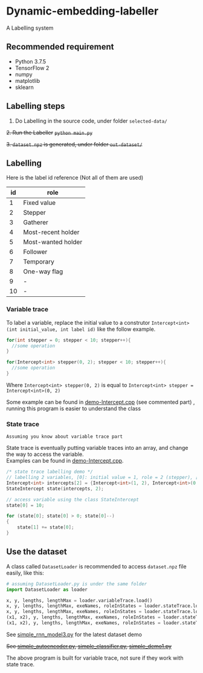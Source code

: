 # Dynamic-embedding-labeller

A Labelling system

## Recommended requirement

- Python 3.7.5
- TensorFlow 2
- numpy
- matplotlib
- sklearn
  
## Labelling steps

1. Do Labelling in the source code, under folder `selected-data/`

~~2. Run the Labeller~~
~~`python main.py`~~

~~3. `dataset.npz` is generated, under folder `out-dataset/`~~

## Labelling

Here is the label id reference (Not all of them are used)

| id  | role               |
| --- | ------------------ |
| 1   | Fixed value        |
| 2   | Stepper            |
| 3   | Gatherer           |
| 4   | Most-recent holder |
| 5   | Most-wanted holder |
| 6   | Follower           |
| 7   | Temporary          |
| 8   | One-way flag       |
| 9   | -                  |
| 10  | -                  |

### Variable trace

To label a variable, replace the initial value to a construtor `Intercept<int>(int initial_value, int label id)` like the follow example.

```c++
for(int stepper = 0; stepper < 10; stepper++){
  //some operation
}
```

```c++
for(Intercept<int> stepper(0, 2); stepper < 10; stepper++){
  //some operation
}
```

Where `Intercept<int> stepper(0, 2)` is equal to `Intercept<int> stepper = Intercept<int>(0, 2)`

Some example can be found in [demo-Intercept.cpp](https://github.com/ttdyce/Dynamic-embedding-labeller/blob/master/demo-Intercept.cpp) (see commented part) , running this program is easier to understand the class

### State trace

`Assuming you know about variable trace part`  

State trace is eventually putting variable traces into an array, and change the way to access the variable.  
Examples can be found in [demo-Intercept.cpp](https://github.com/ttdyce/Dynamic-embedding-labeller/blob/master/demo-Intercept.cpp).

```cpp
/* state trace labelling demo */
// labelling 2 variables, [0]: initial value = 1, role = 2 (stepper), [1]: initial value = 0, role = 3 (gatherer)
Intercept<int> intercepts[2] = {Intercept<int>(1, 2), Intercept<int>(0, 3)};
StateIntercept state(intercepts, 2);

// access variable using the class StateIntercept
state[0] = 10;

for (state[0]; state[0] > 0; state[0]--)
{
    state[1] += state[0];
}
```

## Use the dataset

A class called `DatasetLoader` is recommended to access `dataset.npz` file easily, like this:

```python
# assuming DatasetLoader.py is under the same folder
import DatasetLoader as loader

x, y, lengths, lengthMax = loader.variableTrace.load()
x, y, lengths, lengthMax, exeNames, roleInStates = loader.stateTrace.load()
x, y, lengths, lengthMax, exeNames, roleInStates = loader.stateTrace.load(model='2b')
(x1, x2), y, lengths, lengthMax, exeNames, roleInStates = loader.stateTrace.load(model='3')
(x1, x2), y, lengths, lengthMax, exeNames, roleInStates = loader.stateTrace.r5.load(model='3')

```

See [simple_rnn_model3.py](https://github.com/ttdyce/Dynamic-embedding-labeller/blob/master/simple_rnn_model3.py) for the latest dataset demo

~~See [simple_autoencoder.py](https://github.com/ttdyce/Dynamic-embedding-labeller/blob/master/simple_autoencoder.py), [simple_classifier.py](https://github.com/ttdyce/Dynamic-embedding-labeller/blob/master/simple_classifier.py), [simple_demo1.py](https://github.com/ttdyce/Dynamic-embedding-labeller/blob/master/simple_demo1.py)~~

The above program is built for variable trace, not sure if they work with state trace.
